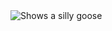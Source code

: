 <picture>
  <source media="(prefers-color-scheme: dark)" srcset="https://i.ebayimg.com/images/g/le8AAOSwpEBkbRiS/s-l400.jpg">
  <source media="(prefers-color-scheme: light)" srcset="https://img.craiyon.com/2024-12-30/61-Jofz2QLGmErDfesciZw.webp">
  <img alt="Shows a silly goose">
</picture>

<!--
**Swankyjazz/Swankyjazz** is a ✨ _special_ ✨ repository because its `README.md` (this file) appears on your GitHub profile.

Here are some ideas to get you started:

- 🔭 I’m currently working on ...
- 🌱 I’m currently learning ...
- 👯 I’m looking to collaborate on ...
- 🤔 I’m looking for help with ...
- 💬 Ask me about ...
- 📫 How to reach me: ...
- 😄 Pronouns: ...
- ⚡ Fun fact: ...
-->
